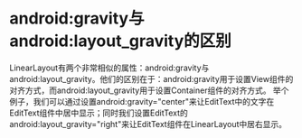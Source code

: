 # android:gravity与android:layout_gravity的区别

LinearLayout有两个非常相似的属性：android:gravity与android:layout_gravity。他们的区别在于：android:gravity用于设置View组件的对齐方式，而android:layout_gravity用于设置Container组件的对齐方式。
举个例子，我们可以通过设置android:gravity="center"来让EditText中的文字在EditText组件中居中显示；同时我们设置EditText的android:layout_gravity="right"来让EditText组件在LinearLayout中居右显示。